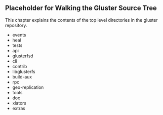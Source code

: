 Placeholder for Walking the Gluster Source Tree
-----------------------------------------------

This chapter explains the contents of the top level directories in the gluster
repository.

-  events
-  heal
-  tests
-  api
-  glusterfsd
-  cli
-  contrib
-  libglusterfs
-  build-aux
-  rpc
-  geo-replication
-  tools
-  doc
-  xlators
-  extras

